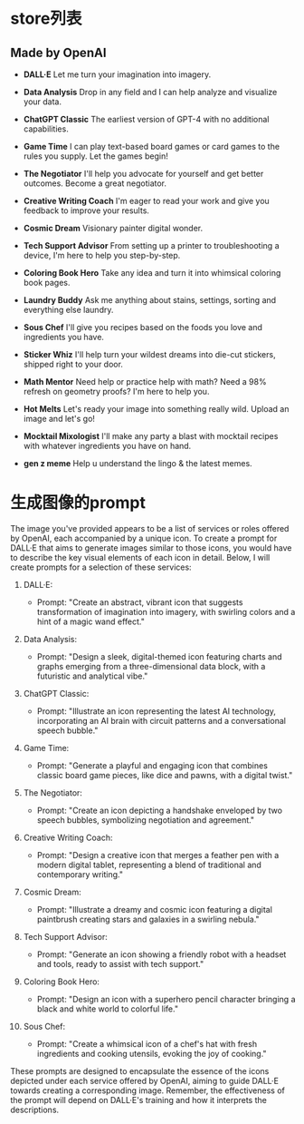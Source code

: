 # store列表

## Made by OpenAI

- **DALL·E**
  Let me turn your imagination into imagery.

- **Data Analysis**
  Drop in any field and I can help analyze and visualize your data.

- **ChatGPT Classic**
  The earliest version of GPT-4 with no additional capabilities.

- **Game Time**
  I can play text-based board games or card games to the rules you supply. Let the games begin!

- **The Negotiator**
  I'll help you advocate for yourself and get better outcomes. Become a great negotiator.

- **Creative Writing Coach**
  I'm eager to read your work and give you feedback to improve your results.

- **Cosmic Dream**
  Visionary painter digital wonder.

- **Tech Support Advisor**
  From setting up a printer to troubleshooting a device, I'm here to help you step-by-step.

- **Coloring Book Hero**
  Take any idea and turn it into whimsical coloring book pages.

- **Laundry Buddy**
  Ask me anything about stains, settings, sorting and everything else laundry.

- **Sous Chef**
  I'll give you recipes based on the foods you love and ingredients you have.

- **Sticker Whiz**
  I'll help turn your wildest dreams into die-cut stickers, shipped right to your door.

- **Math Mentor**
  Need help or practice help with math? Need a 98% refresh on geometry proofs? I'm here to help you.

- **Hot Melts**
  Let's ready your image into something really wild. Upload an image and let's go!

- **Mocktail Mixologist**
  I'll make any party a blast with mocktail recipes with whatever ingredients you have on hand.

- **gen z meme**
  Help u understand the lingo & the latest memes.

# 生成图像的prompt

The image you've provided appears to be a list of services or roles offered by OpenAI, each accompanied by a unique icon. To create a prompt for DALL·E that aims to generate images similar to those icons, you would have to describe the key visual elements of each icon in detail. Below, I will create prompts for a selection of these services:

1. DALL·E:

   - Prompt: "Create an abstract, vibrant icon that suggests transformation of imagination into imagery, with swirling colors and a hint of a magic wand effect."

2. Data Analysis:

   - Prompt: "Design a sleek, digital-themed icon featuring charts and graphs emerging from a three-dimensional data block, with a futuristic and analytical vibe."

3. ChatGPT Classic:

   - Prompt: "Illustrate an icon representing the latest AI technology, incorporating an AI brain with circuit patterns and a conversational speech bubble."

4. Game Time:

   - Prompt: "Generate a playful and engaging icon that combines classic board game pieces, like dice and pawns, with a digital twist."

5. The Negotiator:

   - Prompt: "Create an icon depicting a handshake enveloped by two speech bubbles, symbolizing negotiation and agreement."

6. Creative Writing Coach:

   - Prompt: "Design a creative icon that merges a feather pen with a modern digital tablet, representing a blend of traditional and contemporary writing."

7. Cosmic Dream:

   - Prompt: "Illustrate a dreamy and cosmic icon featuring a digital paintbrush creating stars and galaxies in a swirling nebula."

8. Tech Support Advisor:

   - Prompt: "Generate an icon showing a friendly robot with a headset and tools, ready to assist with tech support."

9. Coloring Book Hero:

   - Prompt: "Design an icon with a superhero pencil character bringing a black and white world to colorful life."

10. Sous Chef:
    - Prompt: "Create a whimsical icon of a chef's hat with fresh ingredients and cooking utensils, evoking the joy of cooking."

These prompts are designed to encapsulate the essence of the icons depicted under each service offered by OpenAI, aiming to guide DALL·E towards creating a corresponding image. Remember, the effectiveness of the prompt will depend on DALL·E's training and how it interprets the descriptions.
